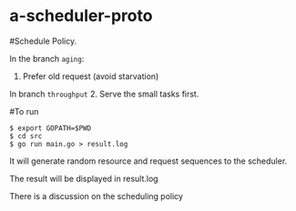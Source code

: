 a-scheduler-proto
=================

#Schedule Policy.

In the branch `aging`:
1. Prefer old request (avoid starvation)

In branch `throughput`
2. Serve the small tasks first.

#To run

```shell
$ export GOPATH=$PWD
$ cd src
$ go run main.go > result.log
```

It will generate random resource and request sequences to the scheduler.

The result will be displayed in result.log

There is a discussion on the scheduling policy 
